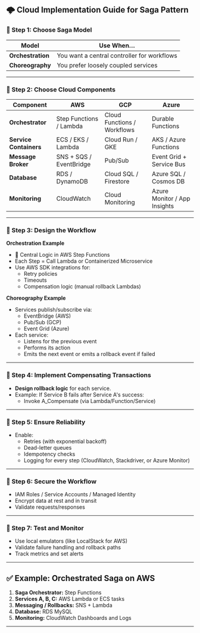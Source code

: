 

## 🌩️ Cloud Implementation Guide for Saga Pattern

### 🔹 Step 1: Choose Saga Model
| Model          | Use When…                              |
|----------------|-----------------------------------------|
| **Orchestration** | You want a central controller for workflows |
| **Choreography**  | You prefer loosely coupled services     |

---

### 🔹 Step 2: Choose Cloud Components

| Component             | AWS                     | GCP                   | Azure                      |
|----------------------|--------------------------|------------------------|----------------------------|
| **Orchestrator**      | Step Functions / Lambda  | Cloud Functions / Workflows | Durable Functions |
| **Service Containers**| ECS / EKS / Lambda       | Cloud Run / GKE        | AKS / Azure Functions      |
| **Message Broker**    | SNS + SQS / EventBridge | Pub/Sub                | Event Grid + Service Bus   |
| **Database**          | RDS / DynamoDB           | Cloud SQL / Firestore  | Azure SQL / Cosmos DB      |
| **Monitoring**        | CloudWatch               | Cloud Monitoring       | Azure Monitor / App Insights|

---

### 🔹 Step 3: Design the Workflow

**Orchestration Example**  
- 🧠 Central Logic in AWS Step Functions  
- Each Step = Call Lambda or Containerized Microservice  
- Use AWS SDK integrations for:
  - Retry policies
  - Timeouts
  - Compensation logic (manual rollback Lambdas)

**Choreography Example**  
- Services publish/subscribe via:
  - EventBridge (AWS)
  - Pub/Sub (GCP)
  - Event Grid (Azure)  
- Each service:
  - Listens for the previous event
  - Performs its action
  - Emits the next event or emits a rollback event if failed

---

### 🔹 Step 4: Implement Compensating Transactions
- **Design rollback logic** for each service.
- Example: If Service B fails after Service A's success:
  - Invoke A_Compensate (via Lambda/Function/Service)

---

### 🔹 Step 5: Ensure Reliability
- Enable:
  - Retries (with exponential backoff)
  - Dead-letter queues
  - Idempotency checks
  - Logging for every step (CloudWatch, Stackdriver, or Azure Monitor)

---

### 🔹 Step 6: Secure the Workflow
- IAM Roles / Service Accounts / Managed Identity
- Encrypt data at rest and in transit
- Validate requests/responses

---

### 🔹 Step 7: Test and Monitor
- Use local emulators (like LocalStack for AWS)
- Validate failure handling and rollback paths
- Track metrics and set alerts

---

## ✅ Example: Orchestrated Saga on AWS

1. **Saga Orchestrator:** Step Functions
2. **Services A, B, C:** AWS Lambda or ECS tasks
3. **Messaging / Rollbacks:** SNS + Lambda
4. **Database:** RDS MySQL
5. **Monitoring:** CloudWatch Dashboards and Logs

---
